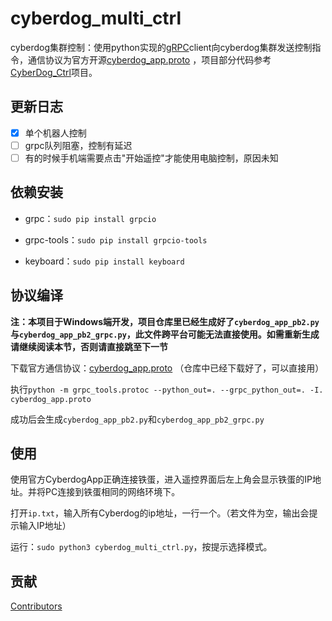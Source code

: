 # cyberdog_multi_ctrl
cyberdog集群控制：使用python实现的[gRPC](http://doc.oschina.net/grpc?t=58008)client向cyberdog集群发送控制指令，通信协议为官方开源[cyberdog_app.proto](https://partner-gitlab.mioffice.cn/cyberdog/athena_cyberdog/-/tree/devel/athena_common/athena_grpc/protos) ，项目部分代码参考[CyberDog_Ctrl](https://github.com/Karlsx/CyberDog_Ctrl)项目。

## 更新日志

- [x] 单个机器人控制
- [ ] grpc队列阻塞，控制有延迟
- [ ] 有的时候手机端需要点击"开始遥控"才能使用电脑控制，原因未知

## 依赖安装

- grpc：`sudo pip install grpcio` 

- grpc-tools：`sudo pip install grpcio-tools` 

- keyboard：`sudo pip install keyboard` 

## 协议编译

**注：本项目于Windows端开发，项目仓库里已经生成好了`cyberdog_app_pb2.py`与`cyberdog_app_pb2_grpc.py`，此文件跨平台可能无法直接使用。如需重新生成请继续阅读本节，否则请直接跳至下一节**

下载官方通信协议：[cyberdog_app.proto](https://partner-gitlab.mioffice.cn/cyberdog/athena_cyberdog/-/tree/devel/athena_common/athena_grpc/protos) （仓库中已经下载好了，可以直接用）

执行`python -m grpc_tools.protoc --python_out=. --grpc_python_out=. -I. cyberdog_app.proto`

成功后会生成`cyberdog_app_pb2.py`和`cyberdog_app_pb2_grpc.py`

## 使用

使用官方CyberdogApp正确连接铁蛋，进入遥控界面后左上角会显示铁蛋的IP地址。并将PC连接到铁蛋相同的网络环境下。

打开`ip.txt`，输入所有Cyberdog的ip地址，一行一个。（若文件为空，输出会提示输入IP地址）

运行：`sudo python3 cyberdog_multi_ctrl.py`，按提示选择模式。

## 贡献

[Contributors](https://github.com/fan-ziqi/cyberdog_multi_ctrl/graphs/contributors)

